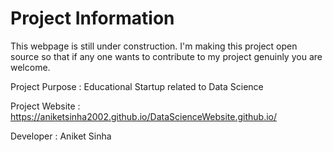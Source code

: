 
# Project Information

This webpage is still under construction. I'm making this project open source so that if any one wants to contribute to my project genuinly you are welcome.

Project Purpose : Educational Startup related to Data Science

Project Website : https://aniketsinha2002.github.io/DataScienceWebsite.github.io/

Developer : Aniket Sinha
